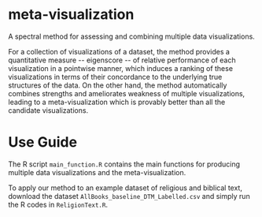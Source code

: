 # meta-visualization
A spectral method for assessing and combining multiple data visualizations.

For a collection of visualizations of a dataset, the method provides a quantitative measure -- eigenscore -- of relative performance of each visualization in a pointwise manner, which induces a ranking of these visualizations in terms of their concordance to the underlying true structures of the data. On the other hand, the method automatically combines strengths and ameliorates weakness of multiple visualizations, leading to a meta-visualization which is  provably better than all the candidate visualizations. 

# Use Guide

The R script `main_function.R` contains the main functions for producing multiple data visualizations and the meta-visualization.

To apply our method to an example dataset of religious and biblical text, download the dataset `AllBooks_baseline_DTM_Labelled.csv` and simply run the R codes in `ReligionText.R`.



